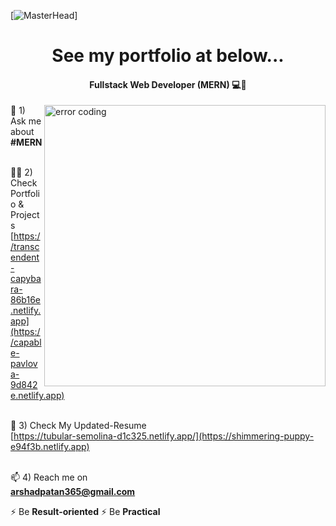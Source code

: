 
[![MasterHead](https://camo.githubusercontent.com/2a52234dd72571aae8dc2beb17d1a26f9dd5ca5afe9a88e5737731c14af0cc16/68747470733a2f2f7777772e7072616d756b686469676974616c2e636f6d2f77702d636f6e74656e742f75706c6f6164732f323031382f30372f4e65772d504e432d416e696d617465642d42616e6e6572732e676966)]
<h1 align="center">See my portfolio at below...</h1>
<h4 align="center">Fullstack Web Developer (MERN) 💻🎨</h4>
<img align = "right" alt = "error coding" width ="450" src = "https://media0.giphy.com/media/qgQUggAC3Pfv687qPC/giphy.gif"



💬 1)  Ask me about **#MERN** <br>  <br>


👨‍💻 2)  Check Portfolio & Projects <br>
[https://transcendent-capybara-86b16e.netlify.app](https://capable-pavlova-9d842e.netlify.app)  <br>  <br>

📄 3)  Check My Updated-Resume  <br>
[https://tubular-semolina-d1c325.netlify.app/](https://shimmering-puppy-e94f3b.netlify.app) <br>  <br>

📫 4)  Reach me on  <br>
**arshadpatan365@gmail.com**


⚡ Be **Result-oriented**
⚡ Be **Practical**



